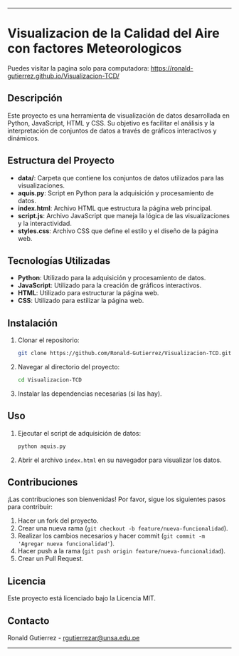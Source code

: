 
---

# Visualizacion de la Calidad del Aire con factores Meteorologicos
Puedes visitar la pagina solo para computadora: https://ronald-gutierrez.github.io/Visualizacion-TCD/
## Descripción

Este proyecto es una herramienta de visualización de datos desarrollada en Python, JavaScript, HTML y CSS. Su objetivo es facilitar el análisis y la interpretación de conjuntos de datos a través de gráficos interactivos y dinámicos.

## Estructura del Proyecto

- **data/**: Carpeta que contiene los conjuntos de datos utilizados para las visualizaciones.
- **aquis.py**: Script en Python para la adquisición y procesamiento de datos.
- **index.html**: Archivo HTML que estructura la página web principal.
- **script.js**: Archivo JavaScript que maneja la lógica de las visualizaciones y la interactividad.
- **styles.css**: Archivo CSS que define el estilo y el diseño de la página web.

## Tecnologías Utilizadas

- **Python**: Utilizado para la adquisición y procesamiento de datos.
- **JavaScript**: Utilizado para la creación de gráficos interactivos.
- **HTML**: Utilizado para estructurar la página web.
- **CSS**: Utilizado para estilizar la página web.

## Instalación

1. Clonar el repositorio:
   ```bash
   git clone https://github.com/Ronald-Gutierrez/Visualizacion-TCD.git
   ```
2. Navegar al directorio del proyecto:
   ```bash
   cd Visualizacion-TCD
   ```
3. Instalar las dependencias necesarias (si las hay).

## Uso

1. Ejecutar el script de adquisición de datos:
   ```bash
   python aquis.py
   ```
2. Abrir el archivo `index.html` en su navegador para visualizar los datos.

## Contribuciones

¡Las contribuciones son bienvenidas! Por favor, sigue los siguientes pasos para contribuir:

1. Hacer un fork del proyecto.
2. Crear una nueva rama (`git checkout -b feature/nueva-funcionalidad`).
3. Realizar los cambios necesarios y hacer commit (`git commit -m 'Agregar nueva funcionalidad'`).
4. Hacer push a la rama (`git push origin feature/nueva-funcionalidad`).
5. Crear un Pull Request.

## Licencia

Este proyecto está licenciado bajo la Licencia MIT.

## Contacto

Ronald Gutierrez - [rgutierrezar@unsa.edu.pe](mailto:rgutierrezar@unsa.edu.pe)

---

